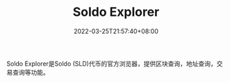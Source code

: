 ﻿---
weight: 
title: "Soldo Explorer"
description: "Soldo Explorer是Soldo (SLD)代币的官方浏览器，提供区块查询，地址查询，交易查询等功能"
date: 2022-03-25T21:57:40+08:00
lastmod: 2022-03-25T16:45:40+08:00
draft: false
authors: ["Metabd"]
featuredImage: "soldo-explorer.png"
link: ""
tags: ["区块链浏览器","Soldo Explorer"]
categories: ["navigation"]
navigation: ["区块链浏览器"]
lightgallery: true
toc: true
pinned: false
recommend: false
recommend1: false
---
Soldo Explorer是Soldo (SLD)代币的官方浏览器，提供区块查询，地址查询，交易查询等功能。
